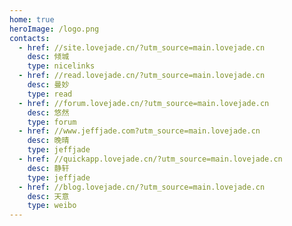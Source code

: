 ```yaml
---
home: true
heroImage: /logo.png
contacts:
  - href: //site.lovejade.cn/?utm_source=main.lovejade.cn
    desc: 倾城
    type: nicelinks
  - href: //read.lovejade.cn/?utm_source=main.lovejade.cn
    desc: 曼妙
    type: read
  - href: //forum.lovejade.cn/?utm_source=main.lovejade.cn
    desc: 悠然
    type: forum
  - href: //www.jeffjade.com?utm_source=main.lovejade.cn
    desc: 晚晴
    type: jeffjade
  - href: //quickapp.lovejade.cn/?utm_source=main.lovejade.cn
    desc: 静轩
    type: jeffjade
  - href: //blog.lovejade.cn/?utm_source=main.lovejade.cn
    desc: 天意
    type: weibo
---
```


<Contact />
<Footer />
